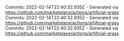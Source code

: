 Commits: 2022-02-14T22:40:32.935Z - Generated via https://github.com/marketplace/actions/artificial-grass
<br>
Commits: 2022-02-14T22:40:32.935Z - Generated via https://github.com/marketplace/actions/artificial-grass
<br>
Commits: 2022-02-14T22:40:32.935Z - Generated via https://github.com/marketplace/actions/artificial-grass
<br>
